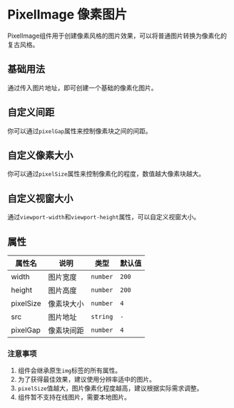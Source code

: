 # PixelImage 像素图片

PixelImage组件用于创建像素风格的图片效果，可以将普通图片转换为像素化的复古风格。

## 基础用法

通过传入图片地址，即可创建一个基础的像素化图片。

<demo vue="../../demo/pixelImage/basic.vue" github="https://github.com/Onion-L/onionl-ui/tree/main/packages/components/pixelImage" />

## 自定义间距

你可以通过`pixelGap`属性来控制像素块之间的间距。

<demo vue="../../demo/pixelImage/gap.vue" github="https://github.com/Onion-L/onionl-ui/tree/main/packages/components/pixelImage" />

## 自定义像素大小

你可以通过`pixelSize`属性来控制像素化的程度，数值越大像素块越大。

<demo vue="../../demo/pixelImage/size.vue" github="https://github.com/Onion-L/onionl-ui/tree/main/packages/components/pixelImage" />

## 自定义视窗大小

通过`viewport-width`和`viewport-height`属性，可以自定义视窗大小。

<demo vue="../../demo/pixelImage/viewport.vue" github="https://github.com/Onion-L/onionl-ui/tree/main/packages/components/pixelImage" />

## 属性

| 属性名 | 说明 | 类型 | 默认值 |
| --- | --- | --- | --- |
| width | 图片宽度 | `number` | `200` |
| height | 图片高度 | `number` | `200` |
| pixelSize | 像素块大小 | `number` | `4` |
| src | 图片地址 | `string` | `-` |
| pixelGap | 像素块间距 | `number` | `4` |

### 注意事项

1. 组件会继承原生`img`标签的所有属性。
2. 为了获得最佳效果，建议使用分辨率适中的图片。
3. `pixelSize`值越大，图片像素化程度越高，建议根据实际需求调整。
4. 组件暂不支持在线图片，需要本地图片。
